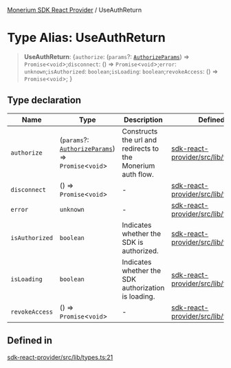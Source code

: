 [Monerium SDK React Provider](../README.md) / UseAuthReturn

# Type Alias: UseAuthReturn

> **UseAuthReturn**: \{`authorize`: (`params`?: [`AuthorizeParams`](AuthorizeParams.md)) => `Promise`\<`void`\>;`disconnect`: () => `Promise`\<`void`\>;`error`: `unknown`;`isAuthorized`: `boolean`;`isLoading`: `boolean`;`revokeAccess`: () => `Promise`\<`void`\>; \}

## Type declaration

| Name           | Type                                                                        | Description                                                 | Defined in                                                                                                                                   |
| -------------- | --------------------------------------------------------------------------- | ----------------------------------------------------------- | -------------------------------------------------------------------------------------------------------------------------------------------- |
| `authorize`    | (`params`?: [`AuthorizeParams`](AuthorizeParams.md)) => `Promise`\<`void`\> | Constructs the url and redirects to the Monerium auth flow. | [sdk-react-provider/src/lib/types.ts:25](https://github.com/monerium/js-monorepo/blob/main/packages/sdk-react-provider/src/lib/types.ts#L25) |
| `disconnect`   | () => `Promise`\<`void`\>                                                   | -                                                           | [sdk-react-provider/src/lib/types.ts:37](https://github.com/monerium/js-monorepo/blob/main/packages/sdk-react-provider/src/lib/types.ts#L37) |
| `error`        | `unknown`                                                                   | -                                                           | [sdk-react-provider/src/lib/types.ts:35](https://github.com/monerium/js-monorepo/blob/main/packages/sdk-react-provider/src/lib/types.ts#L35) |
| `isAuthorized` | `boolean`                                                                   | Indicates whether the SDK is authorized.                    | [sdk-react-provider/src/lib/types.ts:29](https://github.com/monerium/js-monorepo/blob/main/packages/sdk-react-provider/src/lib/types.ts#L29) |
| `isLoading`    | `boolean`                                                                   | Indicates whether the SDK authorization is loading.         | [sdk-react-provider/src/lib/types.ts:33](https://github.com/monerium/js-monorepo/blob/main/packages/sdk-react-provider/src/lib/types.ts#L33) |
| `revokeAccess` | () => `Promise`\<`void`\>                                                   | -                                                           | [sdk-react-provider/src/lib/types.ts:38](https://github.com/monerium/js-monorepo/blob/main/packages/sdk-react-provider/src/lib/types.ts#L38) |

## Defined in

[sdk-react-provider/src/lib/types.ts:21](https://github.com/monerium/js-monorepo/blob/main/packages/sdk-react-provider/src/lib/types.ts#L21)
